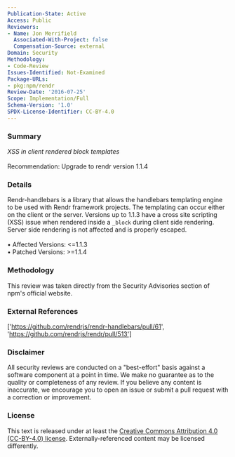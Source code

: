 ```yaml
---
Publication-State: Active
Access: Public
Reviewers:
- Name: Jon Merrifield
  Associated-With-Project: false
  Compensation-Source: external
Domain: Security
Methodology:
- Code-Review
Issues-Identified: Not-Examined
Package-URLs:
- pkg:npm/rendr
Review-Date: '2016-07-25'
Scope: Implementation/Full
Schema-Version: '1.0'
SPDX-License-Identifier: CC-BY-4.0
---
```

### Summary
*XSS in client rendered block templates*<br><br>Recommendation: Upgrade to rendr version 1.1.4
### Details
Rendr-handlebars is a library that allows the handlebars templating engine to be used with Rendr framework projects.  The templating can occur either on the client or the server.  Versions up to 1.1.3 have a cross site scripting (XSS) issue when rendered inside a `_block` during client side rendering. Server side rendering is not affected and is properly escaped.
<br><br>• Affected Versions: <=1.1.3
<br>• Patched Versions: >=1.1.4
### Methodology
This review was taken directly from the Security Advisories section of npm's official website.
### External References
['https://github.com/rendrjs/rendr-handlebars/pull/61', 'https://github.com/rendrjs/rendr/pull/513']
### Disclaimer
All security reviews are conducted on a "best-effort" basis against a software component at a point in time. We make no guarantee as to the quality or completeness of any review. If you believe any content is inaccurate, we encourage you to open an issue or submit a pull request with a correction or improvement.
### License
This text is released under at least the [Creative Commons Attribution 4.0 (CC-BY-4.0) license](https://creativecommons.org/licenses/by/4.0/legalcode.txt). Externally-referenced content may be licensed differently.
